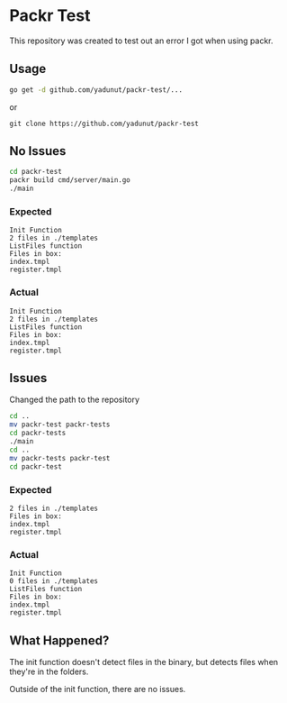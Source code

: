 # Packr Test

This repository was created to test out an error I got when using packr. 

## Usage

```Bash
go get -d github.com/yadunut/packr-test/...
```

or 

```
git clone https://github.com/yadunut/packr-test
```

## No Issues

```bash
cd packr-test
packr build cmd/server/main.go
./main
```

### Expected

```
Init Function
2 files in ./templates
ListFiles function
Files in box:
index.tmpl
register.tmpl
```

### Actual

```
Init Function
2 files in ./templates
ListFiles function
Files in box:
index.tmpl
register.tmpl
```

## Issues

Changed the path to the repository

```bash
cd ..
mv packr-test packr-tests
cd packr-tests
./main
cd ..
mv packr-tests packr-test
cd packr-test
```

### Expected

```
2 files in ./templates
Files in box:
index.tmpl
register.tmpl
```

### Actual

```
Init Function
0 files in ./templates
ListFiles function
Files in box:
index.tmpl
register.tmpl
```

## What Happened?

The init function doesn't detect files in the binary, but detects files when they're in the folders. 

Outside of the init function, there are no issues. 